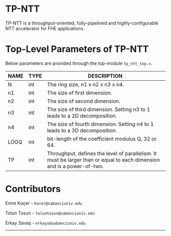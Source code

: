 # TP-NTT
TP-NTT is a throughput-oriented, fully-pipelined and highly-configurable NTT accelerator for FHE applications.

# Top-Level Parameters of TP-NTT

Below parameters are provided through the top-module `tp_ntt_top.v`.

| NAME | TYPE | DESCRIPTION |
|---|---|---|
| N | int | The ring size, n1 x n2 x n3 x n4. |
| n1 | int | The size of first dimension. |
| n2 | int | The size of second dimension. |
| n3 | int | The size of third dimension. Setting n3 to 1 leads to a 2D decomposition. |
| n4 | int | The size of fourth dimension. Setting n4 to 1 leads to a 3D decomposition. |
| LOGQ | int | bit-length of the coefficient modulus Q, 32 or 64. |
| TP | int | Throughput, defines the level of parallelism. It must be larger than or equal to each dimension and is a power-of-two. |


# Contributors

Emre Koçer - `kocer@sabanciuniv.edu`

Tolun Tosun - `toluntosun@sabanciuniv.edu`

Erkay Savaş - `erkays@sabanciuniv.edu`

-----